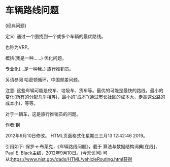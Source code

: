 # 车辆路线问题


(经典问题)



定义:
通过一个图找到一个或多个车辆的最优路线。



也称为VRP。



概括(我是一种……)
优化问题。



专业化(…是一种我。)
旅行推销员。



另请参阅
哈密顿循环，中国邮差问题。



注意:
这些车辆可能是校车、垃圾车、货车等。最优的可能是最快的路线，最小的变化(所有的分配几乎相等)，最小的“成本”(通过市长社区的成本大，走高速公路的成本小)，等等。

对于一辆车，这是旅行推销员的问题。


作者:钢







2012年9月10日修改。
HTML页面格式化星期三三月13 12:42:46 2019。



引用如下:
保罗·e·布莱克，《车辆路线问题》，载于
算法与数据结构词典[在线]，Paul E. Black主编，2012年9月10日。(今天访问)
可从:https://www.nist.gov/dads/HTML/vehicleRouting.html获得